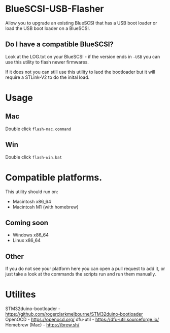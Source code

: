 # BlueSCSI-USB-Flasher

Allow you to upgrade an existing BlueSCSI that has a USB boot loader or load the USB boot loader on a BlueSCSI.

## Do I have a compatible BlueSCSI?

Look at the LOG.txt on your BlueSCSI - if the version ends in `-USB` you can use this utility to flash newer firmwares.

If it does not you can still use this utility to laod the bootloader but it will require a STLink-V2 to do the inital load.

# Usage

## Mac

Double click `flash-mac.command`

## Win

Double click `flash-win.bat`

# Compatible platforms.

This utility should run on:

* Macintosh x86_64
* Macintosh M1 (with homebrew) 

## Coming soon

* Windows x86_64
* Linux x86_64

## Other

If you do not see your platform here you can open a pull request to add it, or just take a look at the commands the scripts run and run them manually.

# Utilites

STM32duino-bootloader - https://github.com/rogerclarkmelbourne/STM32duino-bootloader
OpenOCD - https://openocd.org/
dfu-util - https://dfu-util.sourceforge.io/
Homebrew (Mac) - https://brew.sh/